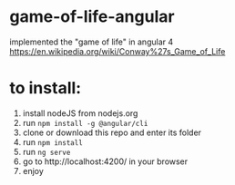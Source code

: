 # game-of-life-angular
implemented the "game of life" in angular 4
https://en.wikipedia.org/wiki/Conway%27s_Game_of_Life

# to install:
1. install nodeJS from nodejs.org
2. run `npm install -g @angular/cli`
3. clone or download this repo and enter its folder
4. run `npm install`
5. run `ng serve`
6. go to http://localhost:4200/ in your browser
7. enjoy


